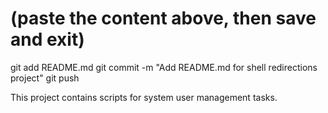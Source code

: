 # (paste the content above, then save and exit)

git add README.md
git commit -m "Add README.md for shell redirections project"
git push


This project contains scripts for system user management tasks.
